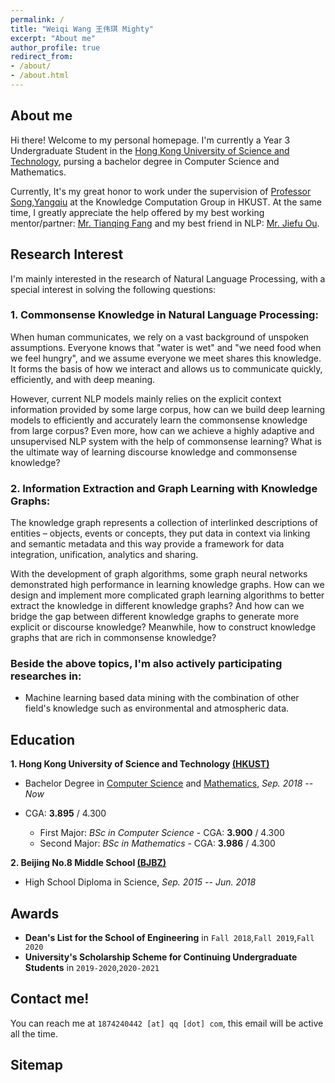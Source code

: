 ```yaml
---
permalink: / 
title: "Weiqi Wang 王伟琪 Mighty"
excerpt: "About me"
author_profile: true 
redirect_from:
- /about/
- /about.html
---
```


## About me

Hi there! Welcome to my personal homepage. I'm currently a Year 3 Undergraduate Student in
the [Hong Kong University of Science and Technology](https://hkust.edu.hk/), pursing a bachelor degree in Computer
Science and Mathematics.

Currently, It's my great honor to work under the supervision of [Professor Song,Yangqiu](https://www.cse.ust.hk/~yqsong/) at the Knowledge Computation Group in HKUST. At the same time, I greatly appreciate the help offered by my best working mentor/partner: 
[Mr. Tianqing Fang](https://github.com/tqfang) and my best friend in NLP: [Mr. Jiefu Ou](https://github.com/JefferyO). 

## Research Interest

I'm mainly interested in the research of Natural Language Processing, with a special interest in solving the following questions:

### **1. Commonsense Knowledge in Natural Language Processing:**
When human communicates, we rely on a vast background of unspoken assumptions. Everyone knows that "water is wet" and "we need food when we feel hungry", and we assume everyone we meet shares this knowledge. It forms the basis of how we interact and allows us to communicate quickly, efficiently, and with deep meaning.

However, current NLP models mainly relies on the explicit context information provided by some large corpus, how can we build deep learning models to efficiently and accurately learn the commonsense knowledge from large corpus? Even more, how can we achieve a highly adaptive and unsupervised NLP system with the help of commonsense learning?
What is the ultimate way of learning discourse knowledge and commonsense knowledge?

### **2. Information Extraction and Graph Learning with Knowledge Graphs:**
The knowledge graph represents a collection of interlinked descriptions of entities – objects, events or concepts, they put data in context via linking and semantic metadata and this way provide a framework for data integration, unification, analytics and sharing.

With the development of graph algorithms, some graph neural networks demonstrated high performance in learning knowledge graphs. How can we design and implement more complicated graph learning algorithms to better extract the knowledge in different knowledge graphs? And how can we bridge the gap between different knowledge graphs to generate more explicit or discourse knowledge?
Meanwhile, how to construct knowledge graphs that are rich in commonsense knowledge?

### **Beside the above topics, I'm also actively participating researches in:**
* Machine learning based data mining with the combination of other field's knowledge such as environmental and atmospheric data.

## Education

**1. Hong Kong University of Science and Technology [(HKUST)](https://hkust.edu.hk/)**

- Bachelor Degree in [Computer Science](https://www.cse.ust.hk/) and [Mathematics](https://www.math.hkust.edu.hk/),  *Sep. 2018 --
  Now*
- CGA: **3.895** / 4.300
  
  - First Major: *BSc in Computer Science* - CGA: **3.900** / 4.300
  - Second Major: *BSc in Mathematics* - CGA: **3.986** / 4.300

**2. Beijing No.8 Middle School [(BJBZ)](http://www.no8ms.bj.cn/)**

- High School Diploma in Science, *Sep. 2015 -- Jun. 2018*

## Awards

* **Dean's List for the School of Engineering** in `Fall 2018`,`Fall 2019`,`Fall 2020`
* **University's Scholarship Scheme for Continuing Undergraduate Students** in `2019-2020`,`2020-2021` 

## Contact me!

You can reach me at `1874240442 [at] qq [dot] com`, this email will be active all the time.

## Sitemap
<script type="text/javascript" id="clustrmaps" src="//clustrmaps.com/map_v2.js?d=DE2rC1_XQk9C3olzhHZGibG_eT8m4xfWcetZ15Zm4mQ&cl=ffffff&w=a"></script>

